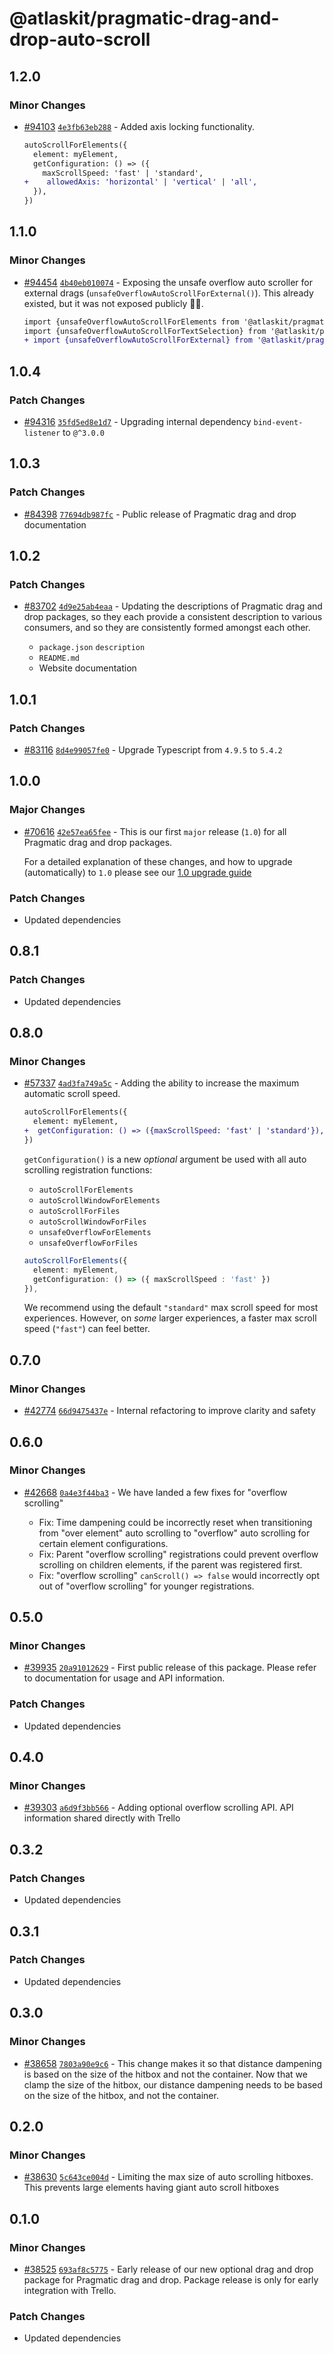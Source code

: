 # @atlaskit/pragmatic-drag-and-drop-auto-scroll

## 1.2.0

### Minor Changes

- [#94103](https://stash.atlassian.com/projects/CONFCLOUD/repos/confluence-frontend/pull-requests/94103) [`4e3fb63eb288`](https://stash.atlassian.com/projects/CONFCLOUD/repos/confluence-frontend/commits/4e3fb63eb288) - Added axis locking functionality.

  ```diff
  autoScrollForElements({
    element: myElement,
    getConfiguration: () => ({
      maxScrollSpeed: 'fast' | 'standard',
  +    allowedAxis: 'horizontal' | 'vertical' | 'all',
    }),
  })
  ```

## 1.1.0

### Minor Changes

- [#94454](https://stash.atlassian.com/projects/CONFCLOUD/repos/confluence-frontend/pull-requests/94454) [`4b40eb010074`](https://stash.atlassian.com/projects/CONFCLOUD/repos/confluence-frontend/commits/4b40eb010074) - Exposing the unsafe overflow auto scroller for external drags (`unsafeOverflowAutoScrollForExternal()`). This already existed, but it was not exposed publicly 🤦‍♂️.

  ```diff
  import {unsafeOverflowAutoScrollForElements from '@atlaskit/pragmatic-drag-and-drop-auto-scroll/unsafe-overflow/element';
  import {unsafeOverflowAutoScrollForTextSelection} from '@atlaskit/pragmatic-drag-and-drop-auto-scroll/unsafe-overflow/text-selection';
  + import {unsafeOverflowAutoScrollForExternal} from '@atlaskit/pragmatic-drag-and-drop-auto-scroll/unsafe-overflow/external';
  ```

## 1.0.4

### Patch Changes

- [#94316](https://stash.atlassian.com/projects/CONFCLOUD/repos/confluence-frontend/pull-requests/94316) [`35fd5ed8e1d7`](https://stash.atlassian.com/projects/CONFCLOUD/repos/confluence-frontend/commits/35fd5ed8e1d7) - Upgrading internal dependency `bind-event-listener` to `@^3.0.0`

## 1.0.3

### Patch Changes

- [#84398](https://stash.atlassian.com/projects/CONFCLOUD/repos/confluence-frontend/pull-requests/84398) [`77694db987fc`](https://stash.atlassian.com/projects/CONFCLOUD/repos/confluence-frontend/commits/77694db987fc) - Public release of Pragmatic drag and drop documentation

## 1.0.2

### Patch Changes

- [#83702](https://stash.atlassian.com/projects/CONFCLOUD/repos/confluence-frontend/pull-requests/83702) [`4d9e25ab4eaa`](https://stash.atlassian.com/projects/CONFCLOUD/repos/confluence-frontend/commits/4d9e25ab4eaa) - Updating the descriptions of Pragmatic drag and drop packages, so they each provide a consistent description to various consumers, and so they are consistently formed amongst each other.

  - `package.json` `description`
  - `README.md`
  - Website documentation

## 1.0.1

### Patch Changes

- [#83116](https://stash.atlassian.com/projects/CONFCLOUD/repos/confluence-frontend/pull-requests/83116) [`8d4e99057fe0`](https://stash.atlassian.com/projects/CONFCLOUD/repos/confluence-frontend/commits/8d4e99057fe0) - Upgrade Typescript from `4.9.5` to `5.4.2`

## 1.0.0

### Major Changes

- [#70616](https://stash.atlassian.com/projects/CONFCLOUD/repos/confluence-frontend/pull-requests/70616) [`42e57ea65fee`](https://stash.atlassian.com/projects/CONFCLOUD/repos/confluence-frontend/commits/42e57ea65fee) - This is our first `major` release (`1.0`) for all Pragmatic drag and drop packages.

  For a detailed explanation of these changes, and how to upgrade (automatically) to `1.0` please see our [1.0 upgrade guide](http://atlassian.design/components/pragmatic-drag-and-drop/core-package/upgrade-guides/upgrade-guide-for-1.0)

### Patch Changes

- Updated dependencies

## 0.8.1

### Patch Changes

- Updated dependencies

## 0.8.0

### Minor Changes

- [#57337](https://stash.atlassian.com/projects/CONFCLOUD/repos/confluence-frontend/pull-requests/57337) [`4ad3fa749a5c`](https://stash.atlassian.com/projects/CONFCLOUD/repos/confluence-frontend/commits/4ad3fa749a5c) - Adding the ability to increase the maximum automatic scroll speed.

  ```diff
  autoScrollForElements({
    element: myElement,
  +  getConfiguration: () => ({maxScrollSpeed: 'fast' | 'standard'}),
  })
  ```

  `getConfiguration()` is a new _optional_ argument be used with all auto scrolling registration functions:

  - `autoScrollForElements`
  - `autoScrollWindowForElements`
  - `autoScrollForFiles`
  - `autoScrollWindowForFiles`
  - `unsafeOverflowForElements`
  - `unsafeOverflowForFiles`

  ```ts
  autoScrollForElements({
    element: myElement,
    getConfiguration: () => ({ maxScrollSpeed : 'fast' })
  }),
  ```

  We recommend using the default `"standard"` max scroll speed for most experiences. However, on _some_ larger experiences, a faster max scroll speed (`"fast"`) can feel better.

## 0.7.0

### Minor Changes

- [#42774](https://bitbucket.org/atlassian/atlassian-frontend/pull-requests/42774) [`66d9475437e`](https://bitbucket.org/atlassian/atlassian-frontend/commits/66d9475437e) - Internal refactoring to improve clarity and safety

## 0.6.0

### Minor Changes

- [#42668](https://bitbucket.org/atlassian/atlassian-frontend/pull-requests/42668) [`0a4e3f44ba3`](https://bitbucket.org/atlassian/atlassian-frontend/commits/0a4e3f44ba3) - We have landed a few fixes for "overflow scrolling"

  - Fix: Time dampening could be incorrectly reset when transitioning from "over element" auto scrolling to "overflow" auto scrolling for certain element configurations.
  - Fix: Parent "overflow scrolling" registrations could prevent overflow scrolling on children elements, if the parent was registered first.
  - Fix: "overflow scrolling" `canScroll() => false` would incorrectly opt out of "overflow scrolling" for younger registrations.

## 0.5.0

### Minor Changes

- [#39935](https://bitbucket.org/atlassian/atlassian-frontend/pull-requests/39935) [`20a91012629`](https://bitbucket.org/atlassian/atlassian-frontend/commits/20a91012629) - First public release of this package. Please refer to documentation for usage and API information.

### Patch Changes

- Updated dependencies

## 0.4.0

### Minor Changes

- [#39303](https://bitbucket.org/atlassian/atlassian-frontend/pull-requests/39303) [`a6d9f3bb566`](https://bitbucket.org/atlassian/atlassian-frontend/commits/a6d9f3bb566) - Adding optional overflow scrolling API. API information shared directly with Trello

## 0.3.2

### Patch Changes

- Updated dependencies

## 0.3.1

### Patch Changes

- Updated dependencies

## 0.3.0

### Minor Changes

- [#38658](https://bitbucket.org/atlassian/atlassian-frontend/pull-requests/38658) [`7803a90e9c6`](https://bitbucket.org/atlassian/atlassian-frontend/commits/7803a90e9c6) - This change makes it so that distance dampening is based on the size of the hitbox and not the container. Now that we clamp the size of the hitbox, our distance dampening needs to be based on the size of the hitbox, and not the container.

## 0.2.0

### Minor Changes

- [#38630](https://bitbucket.org/atlassian/atlassian-frontend/pull-requests/38630) [`5c643ce004d`](https://bitbucket.org/atlassian/atlassian-frontend/commits/5c643ce004d) - Limiting the max size of auto scrolling hitboxes. This prevents large elements having giant auto scroll hitboxes

## 0.1.0

### Minor Changes

- [#38525](https://bitbucket.org/atlassian/atlassian-frontend/pull-requests/38525) [`693af8c5775`](https://bitbucket.org/atlassian/atlassian-frontend/commits/693af8c5775) - Early release of our new optional drag and drop package for Pragmatic drag and drop. Package release is only for early integration with Trello.

### Patch Changes

- Updated dependencies
